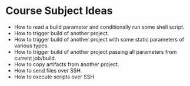 # Course Subject Ideas

- How to read a build parameter and conditionally run some shell script.
- How to trigger build of another project.
- How to trigger build of another project with some static parameters of various types.
- How to trigger build of another project passing all parameters from current job/build.
- How to copy artifacts from another project.
- How to send files over SSH.
- How to execute scripts over SSH

